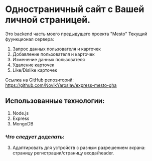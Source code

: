 # Одностраничный сайт с Вашей личной страницей.
Это backend часть моего предыдущего проекта "Mesto"
Текущий фуункционал сервера:
1. Запрос данных пользователя и карточек
2. Добавление пользователя и карточек
3. Изменение данных пользователя
4. Удаление карточек
5. Like/Dislike карточек

Ссылка на GitHub репозиторий: https://github.com/NovikYaroslav/express-mesto-gha


## Использованные технологии:
1. Node.js
2. Express
3. MongoDB

### *Что следует доделать*:
3. Адаптировать для устройств с разным разрешением экрана: страницу регистрации/страницу входа/header.
